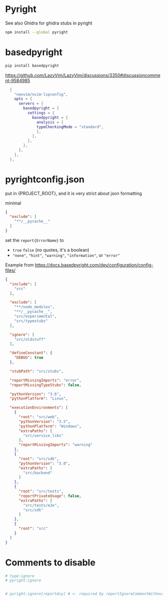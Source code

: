 # Pyright

See also Ghidra for ghidra stubs in pyright

```sh
npm install --global pyright
```

# basedpyright

```sh
pip install basedpyright
```

https://github.com/LazyVim/LazyVim/discussions/3350#discussioncomment-9584985
```lua
  {
    "neovim/nvim-lspconfig",
    opts = {
      servers = {
        basedpyright = {
          settings = {
            basedpyright = {
			  analysis = {
              typeCheckingMode = "standard",
 			  },
            },
          },
        },
      },
    },
  },
```


# pyrightconfig.json
put in {PROJECT_ROOT}, and it is very strict about json formatting

minimal
```json
{
  "exclude": [
    "**/__pycache__"
  ]
}
```

set the `report{ErrorName}` to
- `true` `false` (no quotes, it's a boolean)
- `"none"`, `"hint"`, `"warning"`, `"information"`, or `"error"`


Example from https://docs.basedpyright.com/dev/configuration/config-files/
```json
{
  "include": [
    "src"
  ],

  "exclude": [
    "**/node_modules",
    "**/__pycache__",
    "src/experimental",
    "src/typestubs"
  ],

  "ignore": [
    "src/oldstuff"
  ],

  "defineConstant": {
    "DEBUG": true
  },

  "stubPath": "src/stubs",

  "reportMissingImports": "error",
  "reportMissingTypeStubs": false,

  "pythonVersion": "3.6",
  "pythonPlatform": "Linux",

  "executionEnvironments": [
    {
      "root": "src/web",
      "pythonVersion": "3.5",
      "pythonPlatform": "Windows",
      "extraPaths": [
        "src/service_libs"
      ],
      "reportMissingImports": "warning"
    },
    {
      "root": "src/sdk",
      "pythonVersion": "3.0",
      "extraPaths": [
        "src/backend"
      ]
    },
    {
      "root": "src/tests",
      "reportPrivateUsage": false,
      "extraPaths": [
        "src/tests/e2e",
        "src/sdk"
      ]
    },
    {
      "root": "src"
    }
  ]
}
```

# Comments to disable 

```python
# type:ignore
# pyright:ignore


# pyright:ignore[reportAny] # <- required by reportIgnoreCommentWithoutRule
```